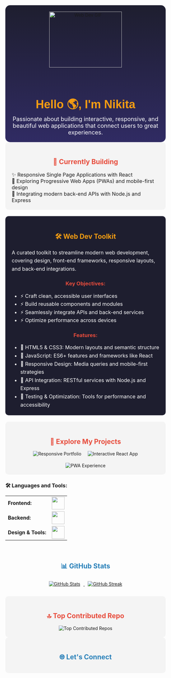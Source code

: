 <!-- HEADER -->
<div style="text-align:center; background: linear-gradient(to bottom, #1e1e2f, #302b63); padding: 20px; border-radius: 15px;">
  <img src="https://i.pinimg.com/originals/2a/53/65/2a53651a35816f499270d8275fd5318f.gif" alt="Web Dev GIF" style="width: 70%; max-height: 250px; object-fit: cover; border-radius: 10px; margin-bottom: 15px;">
  <h1 style="color: #F39C12; font-family: 'Arial', sans-serif; font-size: 36px; margin: 0;">Hello 🌎, I'm Nikita</h1>
  <p style="color: #FFF; font-size: 18px; max-width: 600px; margin: auto;">Passionate about building interactive, responsive, and beautiful web applications that connect users to great experiences.</p>
</div>

<!-- CURRENTLY WORKING ON -->
<div style="background-color:#f4f4f4; padding: 20px; border-radius: 10px;">
  <h2 style="text-align: center; color: #E74C3C;">🔭 Currently Building</h2>
  <ul style="list-style-type: none; padding: 0; font-size: 16px; max-width: 800px; margin: auto;">
    <li>✨ Responsive Single Page Applications with React</li>
    <li>🌱 Exploring Progressive Web Apps (PWAs) and mobile-first design</li>
    <li>💬 Integrating modern back-end APIs with Node.js and Express</li>
  </ul>
</div>

<!-- WEB DEV TOOLKIT -->
<div style="background-color:#1e1e2f; color: white; padding: 20px; border-radius: 10px; margin: 20px 0;">
  <h2 style="text-align: center; color: #F39C12;">🛠️ Web Dev Toolkit</h2>
  <p style="font-size: 16px; line-height: 1.6; max-width: 800px; margin: auto;">A curated toolkit to streamline modern web development, covering design, front-end frameworks, responsive layouts, and back-end integrations.</p>
  <h3 style="text-align: center; color: #E74C3C;">Key Objectives:</h3>
  <ul style="font-size: 16px; line-height: 1.6; max-width: 800px; margin: auto;">
    <li>⚡ Craft clean, accessible user interfaces</li>
    <li>⚡ Build reusable components and modules</li>
    <li>⚡ Seamlessly integrate APIs and back-end services</li>
    <li>⚡ Optimize performance across devices</li>
  </ul>
  <h3 style="text-align: center; color: #E74C3C;">Features:</h3>
  <ul style="font-size: 16px; line-height: 1.6; max-width: 800px; margin: auto;">
    <li>🔹 HTML5 & CSS3: Modern layouts and semantic structure</li>
    <li>🔹 JavaScript: ES6+ features and frameworks like React</li>
    <li>🔹 Responsive Design: Media queries and mobile-first strategies</li>
    <li>🔹 API Integration: RESTful services with Node.js and Express</li>
    <li>🔹 Testing & Optimization: Tools for performance and accessibility</li>
  </ul>
</div>

<!-- FEATURED PROJECTS -->
<div id="projects" style="background-color:#f4f4f4; padding: 20px; border-radius: 10px;">
  <h2 style="text-align: center; color: #E74C3C;">🚀 Explore My Projects</h2>
  <div style="display: flex; justify-content: center; flex-wrap: wrap; gap: 20px;">
    <a href="https://github.com/NikitaDevs/WebProject1" style="text-decoration:none;">
      <img src="https://img.shields.io/badge/Responsive_Portfolio-000000?style=for-the-badge&logo=github&logoColor=white" alt="Responsive Portfolio" />
    </a>
    <a href="https://github.com/NikitaDevs/WebProject2" style="text-decoration:none;">
      <img src="https://img.shields.io/badge/Interactive_React_App-FF69B4?style=for-the-badge&logo=github&logoColor=white" alt="Interactive React App" />
    </a>
    <a href="https://github.com/NikitaDevs/WebProject3" style="text-decoration:none;">
      <img src="https://img.shields.io/badge/PWA_Experience-00c6ff?style=for-the-badge&logo=github&logoColor=white" alt="PWA Experience" />
    </a>
  </div>
</div>

<!-- TECH STACK -->
<h3 align="left">🛠️ Languages and Tools:</h3>
<table>
    <tr>
        <td style="font-weight: bold; padding-right: 10px; vertical-align: center;">Frontend:</td>
        <td><img height="40" src="https://skillicons.dev/icons?i=html,css,js,react,vue"/></td>
    </tr>
    <tr>
        <td style="font-weight: bold; padding-right: 10px; vertical-align: center;">Backend:</td>
        <td><img height="40" src="https://skillicons.dev/icons?i=nodejs,express,python"/></td>
    </tr>
    <tr>
        <td style="font-weight: bold; padding-right: 10px; vertical-align: center;">Design & Tools:</td>
        <td><img height="40" src="https://skillicons.dev/icons?i=figma,adobeXD,git"/></td>
    </tr>
</table>

<!-- GITHUB STATS -->
<div style="padding: 20px; text-align: center;">
  <h2 style="color: #2980B9;">📊 GitHub Stats</h2>
  <div align="center">
    <a href="https://github.com/NikitaDevs">
      <img src="https://github-readme-stats.vercel.app/api?username=NikitaDevs&show_icons=true&locale=en&layout=compact&theme=tokyonight" alt="GitHub Stats" style="margin: 10px;">
    </a>
    <a href="https://github.com/NikitaDevs">
      <img src="https://github-readme-streak-stats.herokuapp.com/?user=NikitaDevs&&theme=tokyonight" alt="GitHub Streak" style="margin: 10px;">
    </a>
  </div>
</div>

<!-- TOP CONTRIBUTED REPOS -->
<div style="padding: 20px; text-align: center; background-color:#f4f4f4; border-radius: 10px;">
  <h2 style="color: #E74C3C;">🔝 Top Contributed Repo</h2>
  <img src="https://github-contributor-stats.vercel.app/api?username=NikitaDevs&limit=5&theme=shadow_blue&combine_all_yearly_contributions=true" alt="Top Contributed Repos">
</div>

<!-- CONNECT -->
<div id="connect" style="background-color:#f4f4f4; padding: 20px; border-radius: 10px;">
  <h2 style="text-align: center; color: #2980B9;">🌐 Let's Connect</h2>
  <div style="display: flex; justify-content: center; flex-wrap: wrap; gap: 15px;">
    <a href="https://twitter.com" target="blank"><i class="devicon-twitter-original" style="font-size:40px;"></i></a>
    <a href="https://www.linkedin.com/" target="blank"><i class="devicon-linkedin-plain colored" style="font-size:40px;"></i></a>
  </div>
</div>


